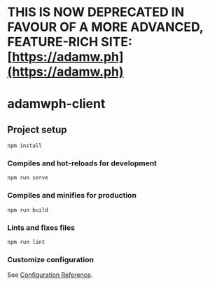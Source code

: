 # THIS IS NOW DEPRECATED IN FAVOUR OF A MORE ADVANCED, FEATURE-RICH SITE: [https://adamw.ph](https://adamw.ph)

# adamwph-client

## Project setup

```
npm install
```

### Compiles and hot-reloads for development

```
npm run serve
```

### Compiles and minifies for production

```
npm run build
```

### Lints and fixes files

```
npm run lint
```

### Customize configuration

See [Configuration Reference](https://cli.vuejs.org/config/).
